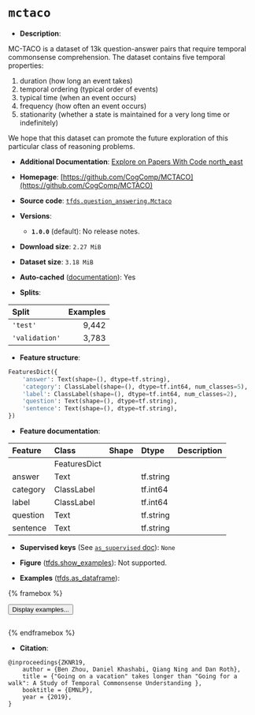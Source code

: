 <div itemscope itemtype="http://schema.org/Dataset">
  <div itemscope itemprop="includedInDataCatalog" itemtype="http://schema.org/DataCatalog">
    <meta itemprop="name" content="TensorFlow Datasets" />
  </div>
  <meta itemprop="name" content="mctaco" />
  <meta itemprop="description" content="MC-TACO is a dataset of 13k question-answer pairs that require temporal&#10;commonsense comprehension. The dataset contains five temporal properties:&#10;&#10;1. duration (how long an event takes)&#10;2. temporal ordering (typical order of events)&#10;3. typical time (when an event occurs)&#10;4. frequency (how often an event occurs)&#10;5. stationarity (whether a state is maintained for a very long time or indefinitely)&#10;&#10;We hope that this dataset can promote the future exploration of this&#10; particular class of reasoning problems.&#10;&#10;To use this dataset:&#10;&#10;```python&#10;import tensorflow_datasets as tfds&#10;&#10;ds = tfds.load(&#x27;mctaco&#x27;, split=&#x27;train&#x27;)&#10;for ex in ds.take(4):&#10;  print(ex)&#10;```&#10;&#10;See [the guide](https://www.tensorflow.org/datasets/overview) for more&#10;informations on [tensorflow_datasets](https://www.tensorflow.org/datasets).&#10;&#10;" />
  <meta itemprop="url" content="https://www.tensorflow.org/datasets/catalog/mctaco" />
  <meta itemprop="sameAs" content="https://github.com/CogComp/MCTACO" />
  <meta itemprop="citation" content="@inproceedings{ZKNR19,&#10;    author = {Ben Zhou, Daniel Khashabi, Qiang Ning and Dan Roth},&#10;    title = {&quot;Going on a vacation&quot; takes longer than &quot;Going for a walk&quot;: A Study of Temporal Commonsense Understanding },&#10;    booktitle = {EMNLP},&#10;    year = {2019},&#10;}" />
</div>

# `mctaco`


*   **Description**:

MC-TACO is a dataset of 13k question-answer pairs that require temporal
commonsense comprehension. The dataset contains five temporal properties:

1.  duration (how long an event takes)
2.  temporal ordering (typical order of events)
3.  typical time (when an event occurs)
4.  frequency (how often an event occurs)
5.  stationarity (whether a state is maintained for a very long time or
    indefinitely)

We hope that this dataset can promote the future exploration of this particular
class of reasoning problems.

*   **Additional Documentation**:
    <a class="button button-with-icon" href="https://paperswithcode.com/dataset/mc-taco">
    Explore on Papers With Code
    <span class="material-icons icon-after" aria-hidden="true"> north_east
    </span> </a>

*   **Homepage**:
    [https://github.com/CogComp/MCTACO](https://github.com/CogComp/MCTACO)

*   **Source code**:
    [`tfds.question_answering.Mctaco`](https://github.com/tensorflow/datasets/tree/master/tensorflow_datasets/question_answering/mctaco.py)

*   **Versions**:

    *   **`1.0.0`** (default): No release notes.

*   **Download size**: `2.27 MiB`

*   **Dataset size**: `3.18 MiB`

*   **Auto-cached**
    ([documentation](https://www.tensorflow.org/datasets/performances#auto-caching)):
    Yes

*   **Splits**:

Split          | Examples
:------------- | -------:
`'test'`       | 9,442
`'validation'` | 3,783

*   **Feature structure**:

```python
FeaturesDict({
    'answer': Text(shape=(), dtype=tf.string),
    'category': ClassLabel(shape=(), dtype=tf.int64, num_classes=5),
    'label': ClassLabel(shape=(), dtype=tf.int64, num_classes=2),
    'question': Text(shape=(), dtype=tf.string),
    'sentence': Text(shape=(), dtype=tf.string),
})
```

*   **Feature documentation**:

Feature  | Class        | Shape | Dtype     | Description
:------- | :----------- | :---- | :-------- | :----------
         | FeaturesDict |       |           |
answer   | Text         |       | tf.string |
category | ClassLabel   |       | tf.int64  |
label    | ClassLabel   |       | tf.int64  |
question | Text         |       | tf.string |
sentence | Text         |       | tf.string |

*   **Supervised keys** (See
    [`as_supervised` doc](https://www.tensorflow.org/datasets/api_docs/python/tfds/load#args)):
    `None`

*   **Figure**
    ([tfds.show_examples](https://www.tensorflow.org/datasets/api_docs/python/tfds/visualization/show_examples)):
    Not supported.

*   **Examples**
    ([tfds.as_dataframe](https://www.tensorflow.org/datasets/api_docs/python/tfds/as_dataframe)):

<!-- mdformat off(HTML should not be auto-formatted) -->

{% framebox %}

<button id="displaydataframe">Display examples...</button>
<div id="dataframecontent" style="overflow-x:auto"></div>
<script>
const url = "https://storage.googleapis.com/tfds-data/visualization/dataframe/mctaco-1.0.0.html";
const dataButton = document.getElementById('displaydataframe');
dataButton.addEventListener('click', async () => {
  // Disable the button after clicking (dataframe loaded only once).
  dataButton.disabled = true;

  const contentPane = document.getElementById('dataframecontent');
  try {
    const response = await fetch(url);
    // Error response codes don't throw an error, so force an error to show
    // the error message.
    if (!response.ok) throw Error(response.statusText);

    const data = await response.text();
    contentPane.innerHTML = data;
  } catch (e) {
    contentPane.innerHTML =
        'Error loading examples. If the error persist, please open '
        + 'a new issue.';
  }
});
</script>

{% endframebox %}

<!-- mdformat on -->

*   **Citation**:

```
@inproceedings{ZKNR19,
    author = {Ben Zhou, Daniel Khashabi, Qiang Ning and Dan Roth},
    title = {"Going on a vacation" takes longer than "Going for a walk": A Study of Temporal Commonsense Understanding },
    booktitle = {EMNLP},
    year = {2019},
}
```

